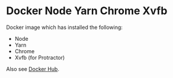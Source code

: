 Docker Node Yarn Chrome Xvfb
============================

Docker image which has installed the following:
- Node
- Yarn
- Chrome
- Xvfb (for Protractor)

Also see [Docker Hub](https://hub.docker.com/r/voles/node-yarn-chrome-xvfb/).
